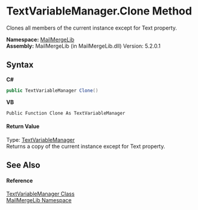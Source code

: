 # TextVariableManager.Clone Method 
 

Clones all members of the current instance except for Text property.

**Namespace:**&nbsp;<a href="31c6ebbe-d683-7561-7308-5a5ee1f76bf5">MailMergeLib</a><br />**Assembly:**&nbsp;MailMergeLib (in MailMergeLib.dll) Version: 5.2.0.1

## Syntax

**C#**<br />
``` C#
public TextVariableManager Clone()
```

**VB**<br />
``` VB
Public Function Clone As TextVariableManager
```


#### Return Value
Type: <a href="d38e8275-4359-1016-4792-c8c3c8e8a6b5">TextVariableManager</a><br />Returns a copy of the current instance except for Text property.

## See Also


#### Reference
<a href="d38e8275-4359-1016-4792-c8c3c8e8a6b5">TextVariableManager Class</a><br /><a href="31c6ebbe-d683-7561-7308-5a5ee1f76bf5">MailMergeLib Namespace</a><br />